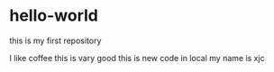 hello-world
===========

this is my first repository

I like coffee
this is vary good
this is new code in local
my name is xjc
